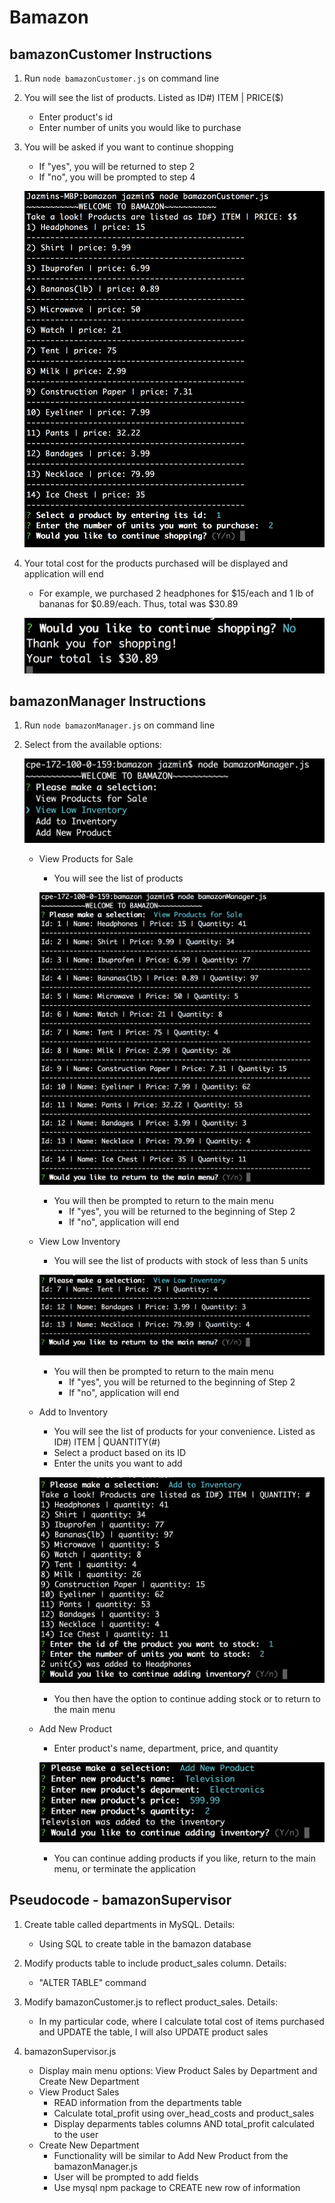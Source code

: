 # Bamazon

## bamazonCustomer Instructions

1. Run `node bamazonCustomer.js` on command line

2. You will see the list of products. Listed as ID#) ITEM | PRICE($) 
    - Enter product's id
    - Enter number of units you would like to purchase

3. You will be asked if you want to continue shopping
    - If "yes", you will be returned to step 2
    - If "no", you will be prompted to step 4

    ![customerMainMenu](images/bamazonCustomer1.png)

4. Your total cost for the products purchased will be displayed and application will end
    - For example, we purchased 2 headphones for $15/each and 1 lb of bananas for $0.89/each. Thus, total was $30.89

    ![bamazonTotalCost](images/bamazonCustomer2.png)

## bamazonManager Instructions

1. Run `node bamazonManager.js` on command line

2. Select from the available options:

    ![managerMainMenu](images/bamazonManager1.png)

    * View Products for Sale
        - You will see the list of products

        ![bamazonViewProducts](images/bamazonManager2.png)

        - You will then be prompted to return to the main menu
            - If "yes", you will be returned to the beginning of Step 2
            - If "no", application will end

    * View Low Inventory
        - You will see the list of products with stock of less than 5 units

        ![bamazonLowStock](images/bamazonManager3.png)

        - You will then be prompted to return to the main menu
            * If "yes", you will be returned to the beginning of Step 2
            * If "no", application will end
    
    * Add to Inventory
        - You will see the list of products for your convenience. Listed as ID#) ITEM | QUANTITY(#)
        - Select a product based on its ID
        - Enter the units you want to add
        
        ![bamazonAddStock](images/bamazonManager4.png)

        - You then have the option to continue adding stock or to return to the main menu

    * Add New Product
        - Enter product's name, department, price, and quantity

        ![bamazonAddProduct](images/bamazonManager5.png)

        - You can continue adding products if you like, return to the main menu, or terminate the application

## Pseudocode - bamazonSupervisor

1. Create table called departments in MySQL. Details:
    - Using SQL to create table in the bamazon database

2. Modify products table to include product_sales column. Details:
    - "ALTER TABLE" command

3. Modify bamazonCustomer.js to reflect product_sales. Details:
    - In my particular code, where I calculate total cost of items purchased and UPDATE the table, I will also UPDATE product sales

4. bamazonSupervisor.js
    - Display main menu options: View Product Sales by Department and Create New Department
    - View Product Sales
        * READ information from the departments table
        * Calculate total_profit using over_head_costs and product_sales
        * Display deparments tables columns AND total_profit calculated to the user
    - Create New Department
        * Functionality will be similar to Add New Product from the bamazonManager.js
        * User will be prompted to add fields
        * Use mysql npm package to CREATE new row of information


      
